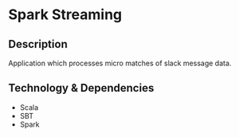 # Spark Streaming
## Description
Application which processes micro matches of slack message data.
## Technology & Dependencies
- Scala
- SBT
- Spark